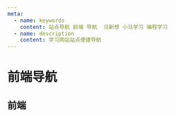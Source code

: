 ```yaml
---
meta:
  - name: keywords
    content: 站点导航 前端 导航  马新想 小马学习 编程学习
  - name: description
    content: 学习网站站点便捷导航
---
```



# 前端导航


## 前端


